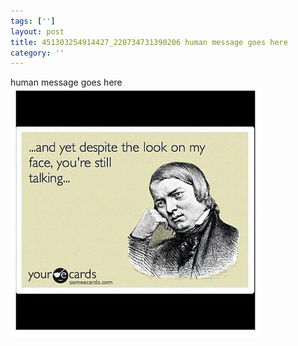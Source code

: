 ```yaml
---
tags: ['']
layout: post
title: 451303254914427_220734731390206 human message goes here
category: ''
---
```

human message goes here
![451303254914427_220734731390206](/uploads/2012-10-29-451303254914427_220734731390206-human-message-goes-here.jpg)
